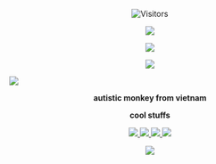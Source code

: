 

<p align="center">
  <img alt="Visitors" src="https://komarev.com/ghpvc/?username=chocopie69&style=flat&labelColor=black&logo=github&label=Profile+Views&color=0d8ce0"/>
</p>

<p align="center">
  <img src="https://i.imgur.com/52yl2JN.png">
</p>

<p align="center">
  <img src="https://i.imgur.com/XH10Uy7.gif" />
</p>
<p align="center">
  <img src="https://discord.c99.nl/widget/theme-1/965086099120742440.png" />
</p>
<p1 align="center">
  <img src="https://discord.c99.nl/widget/theme-2/931921745202528277.png" />
</p1>
<p align="center">
<b>autistic monkey from vietnam</b>
</p>
<p align="center">
<b>cool stuffs</b>
</p>

<p align="center">
  <a href="https://youtube.com/chocopiepogger"><img src="https://img.shields.io/badge/YouTube-FF0000?style=for-the-badge&logo=youtube&logoColor=white" />                                                                                                                                    </a>
  <a href="https://osu.ppy.sh/users/17872227"><img src="https://img.shields.io/badge/Osu!-FF66AA?style=for-the-badge&logo=osu!&logoColor=white" />                                                                                                                                    </a>
  <a href="https://www.reddit.com/user/ChocoPiePogger"><img src="https://img.shields.io/badge/Reddit-FF4500?style=for-the-badge&logo=reddit&logoColor=white" />                                                                                                                                    </a>
  <a href="https://steamcommunity.com/id/ch0c0p13/"><img src="https://img.shields.io/badge/Steam-000000?style=for-the-badge&logo=steam&logoColor=white" />

<p align="center">
  <img src="https://github-readme-stats.vercel.app/api?username=chocopie69&show_icons=true&theme=algolia&hide_title=true&count_private=true" />
</p>
